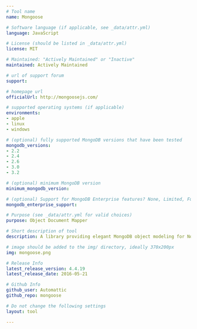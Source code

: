 ```yaml
---
# Tool name
name: Mongoose

# Software language (if applicable, see _data/attr.yml)
language: JavaScript

# License (should be listed in _data/attr.yml)
license: MIT

# Maintained: "Actively Maintained" or "Inactive"
maintained: Actively Maintained

# url of support forum
support: 

# homepage url
officialUrl: http://mongoosejs.com/

# supported operating systems (if applicable)
environments:
- apple
- linux
- windows

# (optional) fully supported MongoDB versions that have been tested
mongodb_versions:
- 2.2
- 2.4
- 2.6
- 3.0
- 3.2

# (optional) minimum MongoDB version
minimum_mongodb_version:

# (optional) Support for MongoDB Enterprise features? None, Limited, Full
mongodb_enterprise_support: 

# Purpose (see _data/attr.yml for valid choices)
purpose: Object Document Mapper

# Short description of tool
description: A library providing elegant MongoDB object modeling for Node.js.

# image should be added to the img/ directory, ideally 370x200px
img: mongoose.png

# Release Info
latest_release_version: 4.4.19
latest_release_date: 2016-05-21

# Github Info
github_user: Automattic
github_repo: mongoose

# Do not change the following settings
layout: tool

---
```


